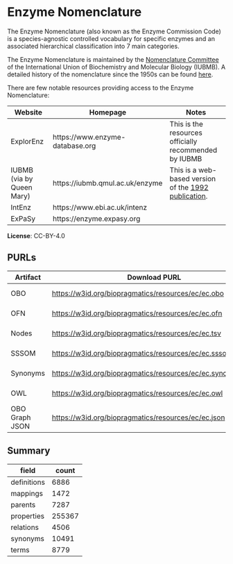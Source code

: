 # Enzyme Nomenclature

The Enzyme Nomenclature (also known as the Enzyme Commission Code) is a species-agnostic controlled vocabulary for specific enzymes and an associated hierarchical classification into 7 main categories.

The Enzyme Nomenclature is maintained by the [Nomenclature Committee](https://iubmb.org/about/committees/nomenclature-committee/) of the International Union of Biochemistry and Molecular Biology (IUBMB). A detailed history of the nomenclature since the 1950s can be found [here](https://iubmb.qmul.ac.uk/enzyme/history.html).

There are few notable resources providing access to the Enzyme Nomenclature:

<table class="table table-striped"><thead><tr><th>Website</td><th>Homepage</td><th>Notes</td></tr></thead><tbody><tr><td>ExplorEnz</td><td>https://www.enzyme-database.org</td><td>This is the resources officially recommended by IUBMB</td></tr><tr><td>IUBMB (via by Queen Mary)</td><td>https://iubmb.qmul.ac.uk/enzyme</td><td>This is a web-based version of the <a href="https://archive.org/details/enzymenomenclatu0000inte_d6c2">1992 publication</a>.</td></tr><tr><td>IntEnz</td><td>https://www.ebi.ac.uk/intenz</td><td></td></tr><tr><td>ExPaSy</td><td>https://enzyme.expasy.org</td><td></td></tr></tbody></table>

**License**: CC-BY-4.0

## PURLs

| Artifact       | Download PURL                                               | Latest Versioned Download PURL                                         |
|----------------|-------------------------------------------------------------|------------------------------------------------------------------------|
| OBO            | https://w3id.org/biopragmatics/resources/ec/ec.obo          | https://w3id.org/biopragmatics/resources/ec/2025-02-05/ec.obo          |
| OFN            | https://w3id.org/biopragmatics/resources/ec/ec.ofn          | https://w3id.org/biopragmatics/resources/ec/2025-02-05/ec.ofn          |
| Nodes          | https://w3id.org/biopragmatics/resources/ec/ec.tsv          | https://w3id.org/biopragmatics/resources/ec/2025-02-05/ec.tsv          |
| SSSOM          | https://w3id.org/biopragmatics/resources/ec/ec.sssom.tsv    | https://w3id.org/biopragmatics/resources/ec/2025-02-05/ec.sssom.tsv    |
| Synonyms       | https://w3id.org/biopragmatics/resources/ec/ec.synonyms.tsv | https://w3id.org/biopragmatics/resources/ec/2025-02-05/ec.synonyms.tsv |
| OWL            | https://w3id.org/biopragmatics/resources/ec/ec.owl          | https://w3id.org/biopragmatics/resources/ec/2025-02-05/ec.owl          |
| OBO Graph JSON | https://w3id.org/biopragmatics/resources/ec/ec.json         | https://w3id.org/biopragmatics/resources/ec/2025-02-05/ec.json         |

## Summary

| field       |   count |
|-------------|---------|
| definitions |    6886 |
| mappings    |    1472 |
| parents     |    7287 |
| properties  |  255367 |
| relations   |    4506 |
| synonyms    |   10491 |
| terms       |    8779 |
